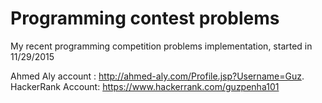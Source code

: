 # Programming contest problems
My recent programming competition problems implementation, started in 11/29/2015

Ahmed Aly account : http://ahmed-aly.com/Profile.jsp?Username=Guz.
HackerRank Account: https://www.hackerrank.com/guzpenha101
